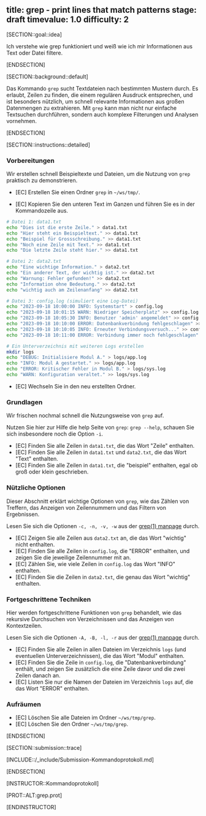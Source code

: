 title: grep - print lines that match patterns
stage: draft
timevalue: 1.0
difficulty: 2
---

[SECTION::goal::idea]

Ich verstehe wie grep funktioniert und weiß wie ich mir Informationen aus Text oder Datei filtere.

[ENDSECTION]

[SECTION::background::default]

Das Kommando `grep` sucht Textdateien nach bestimmten Mustern durch. Es erlaubt, Zeilen zu finden, 
die einem regulären Ausdruck entsprechen, und ist besonders nützlich, um schnell relevante 
Informationen aus großen Datenmengen zu extrahieren. Mit `grep` kann man nicht nur einfache 
Textsuchen durchführen, sondern auch komplexe Filterungen und Analysen vornehmen.

[ENDSECTION]

[SECTION::instructions::detailed]

### Vorbereitungen

Wir erstellen schnell Beispieltexte und Dateien, um die Nutzung von `grep` praktisch zu demonstrieren.

- [EC] Erstellen Sie einen Ordner `grep` in `~/ws/tmp/`.

- [EC] Kopieren Sie den unteren Text im Ganzen und führen Sie es in der Kommandozeile aus.

```bash
# Datei 1: data1.txt
echo "Dies ist die erste Zeile." > data1.txt
echo "Hier steht ein Beispieltext." >> data1.txt
echo "Beispiel für Grossschreibung." >> data1.txt
echo "Noch eine Zeile mit Text." >> data1.txt
echo "Die letzte Zeile steht hier." >> data1.txt

# Datei 2: data2.txt
echo "Eine wichtige Information." > data2.txt
echo "Ein anderer Text, der wichtig ist." >> data2.txt
echo "Warnung: Fehler gefunden!" >> data2.txt
echo "Information ohne Bedeutung." >> data2.txt
echo "wichtig auch am Zeilenanfang" >> data2.txt

# Datei 3: config.log (simuliert eine Log-Datei)
echo "2023-09-18 10:00:00 INFO: Systemstart" > config.log
echo "2023-09-18 10:01:15 WARN: Niedriger Speicherplatz" >> config.log
echo "2023-09-18 10:05:30 INFO: Benutzer 'admin' angemeldet" >> config.log
echo "2023-09-18 10:10:00 ERROR: Datenbankverbindung fehlgeschlagen" >> config.log
echo "2023-09-18 10:10:05 INFO: Erneuter Verbindungsversuch..." >> config.log
echo "2023-09-18 10:11:00 ERROR: Verbindung immer noch fehlgeschlagen" >> config.log

# Ein Unterverzeichnis mit weiteren Logs erstellen
mkdir logs
echo "DEBUG: Initialisiere Modul A." > logs/app.log
echo "INFO: Modul A gestartet." >> logs/app.log
echo "ERROR: Kritischer Fehler in Modul B." > logs/sys.log
echo "WARN: Konfiguration veraltet." >> logs/sys.log
```
- [EC] Wechseln Sie in den neu erstellten Ordner.

### Grundlagen

Wir frischen nochmal schnell die Nutzungsweise von `grep` auf.

Nutzen Sie hier zur Hilfe die help Seite von `grep`: `grep --help`, schauen Sie sich insbesondere 
noch die Option `-i`.

- [EC] Finden Sie alle Zeilen in `data1.txt`, die das Wort "Zeile" enthalten.
- [EC] Finden Sie alle Zeilen in `data1.txt` und `data2.txt`, die das Wort "Text" enthalten.
- [EC] Finden Sie alle Zeilen in `data1.txt`, die "beispiel" enthalten, egal ob groß oder klein geschrieben.

### Nützliche Optionen

Dieser Abschnitt erklärt wichtige Optionen von `grep`, wie das Zählen von Treffern, das Anzeigen von 
Zeilennummern und das Filtern von Ergebnissen.

Lesen Sie sich die Optionen `-c, -n, -v, -w` aus der 
[grep(1) manpage](https://man7.org/linux/man-pages/man1/grep.1.html) durch.

- [EC] Zeigen Sie alle Zeilen aus `data2.txt` an, die das Wort "wichtig" nicht enthalten.
- [EC] Finden Sie alle Zeilen in `config.log`, die "ERROR" enthalten, und zeigen Sie die jeweilige 
    Zeilennummer mit an.
- [EC] Zählen Sie, wie viele Zeilen in `config.log` das Wort "INFO" enthalten.
- [EC] Finden Sie die Zeilen in `data2.txt`, die genau das Wort "wichtig" enthalten.

### Fortgeschrittene Techniken

Hier werden fortgeschrittene Funktionen von `grep` behandelt, wie das rekursive Durchsuchen von Verzeichnissen und das Anzeigen von Kontextzeilen.

Lesen Sie sich die Optionen `-A, -B, -l, -r` aus der 
[grep(1) manpage](https://man7.org/linux/man-pages/man1/grep.1.html) durch.

- [EC] Finden Sie alle Zeilen in allen Dateien im Verzeichnis `logs` (und eventuellen Unterverzeichnissen), 
    die das Wort "Modul" enthalten.
- [EC] Finden Sie die Zeile in `config.log`, die "Datenbankverbindung" enthält, und zeigen Sie 
    zusätzlich die eine Zeile davor und die zwei Zeilen danach an.
- [EC] Listen Sie nur die Namen der Dateien im Verzeichnis `logs` auf, die das Wort "ERROR" enthalten.

### Aufräumen

- [EC] Löschen Sie alle Dateien im Ordner `~/ws/tmp/grep`.
- [EC] Löschen Sie den Ordner `~/ws/tmp/grep`.

[ENDSECTION]

[SECTION::submission::trace]

[INCLUDE::/_include/Submission-Kommandoprotokoll.md]

[ENDSECTION]

[INSTRUCTOR::Kommandoprotokoll]

[PROT::ALT:grep.prot]

[ENDINSTRUCTOR]
